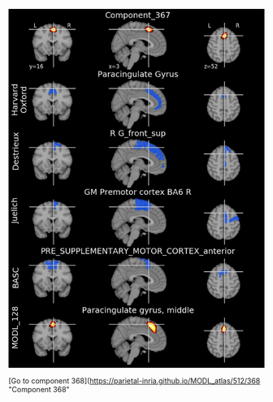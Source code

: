 


![367](preliminary/367.jpg "Component 367")

[Go to component 368](https://parietal-inria.github.io/MODL_atlas/512/368 "Component 368"